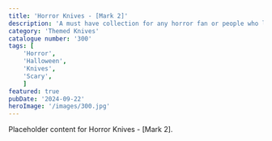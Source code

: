 ```yaml
---
title: 'Horror Knives - [Mark 2]'
description: 'A must have collection for any horror fan or people who like something different. Multiple horror characters on there own knife. 2 different horror knives and a 3rd type with 1 image spread across 2 blades.'
category: 'Themed Knives'
catalogue number: '300'
tags: [
    'Horror', 
    'Halloween', 
    'Knives', 
    'Scary',
    ]
featured: true
pubDate: '2024-09-22'
heroImage: '/images/300.jpg'
---
```


Placeholder content for Horror Knives - [Mark 2].